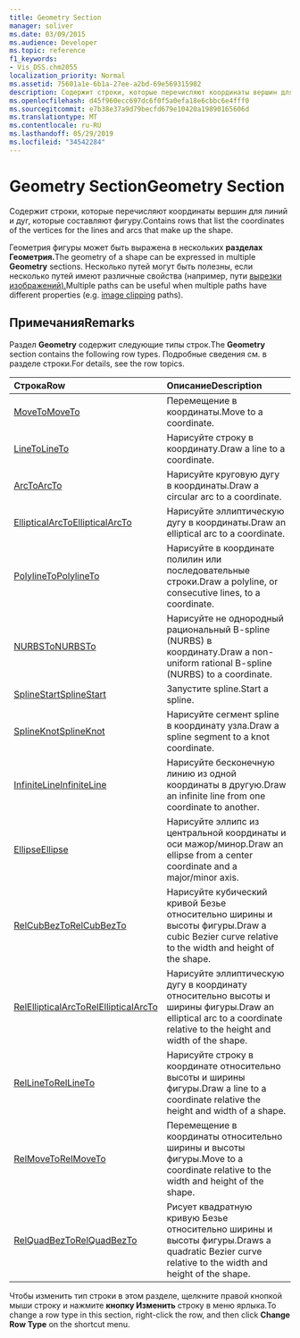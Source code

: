 ```yaml
---
title: Geometry Section
manager: soliver
ms.date: 03/09/2015
ms.audience: Developer
ms.topic: reference
f1_keywords:
- Vis_DSS.chm2055
localization_priority: Normal
ms.assetid: 75601a1e-6b1a-27ee-a2bd-69e569315982
description: Содержит строки, которые перечисляют координаты вершин для линий и дуг, которые составляют фигуру.
ms.openlocfilehash: d45f960ecc697dc6f0f5a0efa18e6cbbc6e4fff0
ms.sourcegitcommit: e7b38e37a9d79becfd679e10420a19890165606d
ms.translationtype: MT
ms.contentlocale: ru-RU
ms.lasthandoff: 05/29/2019
ms.locfileid: "34542284"
---
```

# <a name="geometry-section"></a><span data-ttu-id="3d1ad-103">Geometry Section</span><span class="sxs-lookup"><span data-stu-id="3d1ad-103">Geometry Section</span></span>

<span data-ttu-id="3d1ad-104">Содержит строки, которые перечисляют координаты вершин для линий и дуг, которые составляют фигуру.</span><span class="sxs-lookup"><span data-stu-id="3d1ad-104">Contains rows that list the coordinates of the vertices for the lines and arcs that make up the shape.</span></span> 
  
<span data-ttu-id="3d1ad-105">Геометрия фигуры может быть выражена в нескольких **разделах Геометрия.**</span><span class="sxs-lookup"><span data-stu-id="3d1ad-105">The geometry of a shape can be expressed in multiple **Geometry** sections.</span></span> <span data-ttu-id="3d1ad-106">Несколько путей могут быть полезны, если несколько путей имеют различные свойства (например, пути [вырезки изображений).](clippingpath-cell-foreign-image-info-section.md)</span><span class="sxs-lookup"><span data-stu-id="3d1ad-106">Multiple paths can be useful when multiple paths have different properties (e.g. [image clipping](clippingpath-cell-foreign-image-info-section.md) paths).</span></span> 
  
## <a name="remarks"></a><span data-ttu-id="3d1ad-107">Примечания</span><span class="sxs-lookup"><span data-stu-id="3d1ad-107">Remarks</span></span>

<span data-ttu-id="3d1ad-108">Раздел **Geometry** содержит следующие типы строк.</span><span class="sxs-lookup"><span data-stu-id="3d1ad-108">The **Geometry** section contains the following row types.</span></span> <span data-ttu-id="3d1ad-109">Подробные сведения см. в разделе строки.</span><span class="sxs-lookup"><span data-stu-id="3d1ad-109">For details, see the row topics.</span></span> 
  
|<span data-ttu-id="3d1ad-110">Строка</span><span class="sxs-lookup"><span data-stu-id="3d1ad-110">Row</span></span>|<span data-ttu-id="3d1ad-111">Описание</span><span class="sxs-lookup"><span data-stu-id="3d1ad-111">Description</span></span>|
|:-----|:-----|
|[<span data-ttu-id="3d1ad-112">MoveTo</span><span class="sxs-lookup"><span data-stu-id="3d1ad-112">MoveTo</span></span>](moveto-row-geometry-section.md) <br/> |<span data-ttu-id="3d1ad-113">Перемещение в координаты.</span><span class="sxs-lookup"><span data-stu-id="3d1ad-113">Move to a coordinate.</span></span>  <br/> |
|[<span data-ttu-id="3d1ad-114">LineTo</span><span class="sxs-lookup"><span data-stu-id="3d1ad-114">LineTo</span></span>](lineto-row-geometry-section.md) <br/> |<span data-ttu-id="3d1ad-115">Нарисуйте строку в координату.</span><span class="sxs-lookup"><span data-stu-id="3d1ad-115">Draw a line to a coordinate.</span></span>  <br/> |
|[<span data-ttu-id="3d1ad-116">ArcTo</span><span class="sxs-lookup"><span data-stu-id="3d1ad-116">ArcTo</span></span>](arcto-row-geometry-section.md) <br/> |<span data-ttu-id="3d1ad-117">Нарисуйте круговую дугу в координаты.</span><span class="sxs-lookup"><span data-stu-id="3d1ad-117">Draw a circular arc to a coordinate.</span></span>  <br/> |
|[<span data-ttu-id="3d1ad-118">EllipticalArcTo</span><span class="sxs-lookup"><span data-stu-id="3d1ad-118">EllipticalArcTo</span></span>](ellipticalarcto-row-geometry-section.md) <br/> |<span data-ttu-id="3d1ad-119">Нарисуйте эллиптическую дугу в координаты.</span><span class="sxs-lookup"><span data-stu-id="3d1ad-119">Draw an elliptical arc to a coordinate.</span></span>  <br/> |
|[<span data-ttu-id="3d1ad-120">PolylineTo</span><span class="sxs-lookup"><span data-stu-id="3d1ad-120">PolylineTo</span></span>](polylineto-row-geometry-section.md) <br/> |<span data-ttu-id="3d1ad-121">Нарисуйте в координате полилин или последовательные строки.</span><span class="sxs-lookup"><span data-stu-id="3d1ad-121">Draw a polyline, or consecutive lines, to a coordinate.</span></span>  <br/> |
|[<span data-ttu-id="3d1ad-122">NURBSTo</span><span class="sxs-lookup"><span data-stu-id="3d1ad-122">NURBSTo</span></span>](nurbsto-row-geometry-section.md) <br/> |<span data-ttu-id="3d1ad-123">Нарисуйте не однородный рациональный B-spline (NURBS) в координату.</span><span class="sxs-lookup"><span data-stu-id="3d1ad-123">Draw a non-uniform rational B-spline (NURBS) to a coordinate.</span></span>  <br/> |
|[<span data-ttu-id="3d1ad-124">SplineStart</span><span class="sxs-lookup"><span data-stu-id="3d1ad-124">SplineStart</span></span>](splinestart-row-geometry-section.md) <br/> |<span data-ttu-id="3d1ad-125">Запустите spline.</span><span class="sxs-lookup"><span data-stu-id="3d1ad-125">Start a spline.</span></span>  <br/> |
|[<span data-ttu-id="3d1ad-126">SplineKnot</span><span class="sxs-lookup"><span data-stu-id="3d1ad-126">SplineKnot</span></span>](splineknot-row-geometry-section.md) <br/> |<span data-ttu-id="3d1ad-127">Нарисуйте сегмент spline в координату узла.</span><span class="sxs-lookup"><span data-stu-id="3d1ad-127">Draw a spline segment to a knot coordinate.</span></span>  <br/> |
|[<span data-ttu-id="3d1ad-128">InfiniteLine</span><span class="sxs-lookup"><span data-stu-id="3d1ad-128">InfiniteLine</span></span>](infiniteline-row-geometry-section.md) <br/> |<span data-ttu-id="3d1ad-129">Нарисуйте бесконечную линию из одной координаты в другую.</span><span class="sxs-lookup"><span data-stu-id="3d1ad-129">Draw an infinite line from one coordinate to another.</span></span>  <br/> |
|[<span data-ttu-id="3d1ad-130">Ellipse</span><span class="sxs-lookup"><span data-stu-id="3d1ad-130">Ellipse</span></span>](ellipse-row-geometry-section.md) <br/> |<span data-ttu-id="3d1ad-131">Нарисуйте эллипс из центральной координаты и оси мажор/минор.</span><span class="sxs-lookup"><span data-stu-id="3d1ad-131">Draw an ellipse from a center coordinate and a major/minor axis.</span></span>  <br/> |
|[<span data-ttu-id="3d1ad-132">RelCubBezTo</span><span class="sxs-lookup"><span data-stu-id="3d1ad-132">RelCubBezTo</span></span>](relcubbezto-row-geometry-section.md) <br/> |<span data-ttu-id="3d1ad-133">Нарисуйте кубический кривой Безье относительно ширины и высоты фигуры.</span><span class="sxs-lookup"><span data-stu-id="3d1ad-133">Draw a cubic Bezier curve relative to the width and height of the shape.</span></span>  <br/> |
|[<span data-ttu-id="3d1ad-134">RelEllipticalArcTo</span><span class="sxs-lookup"><span data-stu-id="3d1ad-134">RelEllipticalArcTo</span></span>](relellipticalarcto-row-geometry-section.md) <br/> |<span data-ttu-id="3d1ad-135">Нарисуйте эллиптическую дугу в координату относительно высоты и ширины фигуры.</span><span class="sxs-lookup"><span data-stu-id="3d1ad-135">Draw an elliptical arc to a coordinate relative to the height and width of the shape.</span></span>  <br/> |
|[<span data-ttu-id="3d1ad-136">RelLineTo</span><span class="sxs-lookup"><span data-stu-id="3d1ad-136">RelLineTo</span></span>](rellineto-row-geometry-section.md) <br/> |<span data-ttu-id="3d1ad-137">Нарисуйте строку в координате относительно высоты и ширины фигуры.</span><span class="sxs-lookup"><span data-stu-id="3d1ad-137">Draw a line to a coordinate relative the height and width of a shape.</span></span>  <br/> |
|[<span data-ttu-id="3d1ad-138">RelMoveTo</span><span class="sxs-lookup"><span data-stu-id="3d1ad-138">RelMoveTo</span></span>](relmoveto-row-geometry-section.md) <br/> |<span data-ttu-id="3d1ad-139">Перемещение в координаты относительно ширины и высоты фигуры.</span><span class="sxs-lookup"><span data-stu-id="3d1ad-139">Move to a coordinate relative to the width and height of the shape.</span></span>  <br/> |
|[<span data-ttu-id="3d1ad-140">RelQuadBezTo</span><span class="sxs-lookup"><span data-stu-id="3d1ad-140">RelQuadBezTo</span></span>](relquadbezto-row-geometry-section.md) <br/> |<span data-ttu-id="3d1ad-141">Рисует квадратную кривую Безье относительно ширины и высоты фигуры.</span><span class="sxs-lookup"><span data-stu-id="3d1ad-141">Draws a quadratic Bezier curve relative to the width and height of the shape.</span></span>  <br/> |
   
<span data-ttu-id="3d1ad-142">Чтобы изменить тип строки в этом разделе, щелкните правой кнопкой мыши строку и нажмите **кнопку Изменить** строку в меню ярлыка.</span><span class="sxs-lookup"><span data-stu-id="3d1ad-142">To change a row type in this section, right-click the row, and then click **Change Row Type** on the shortcut menu.</span></span> 
  

